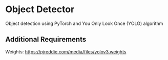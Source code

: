 # Object Detector

Object detection using PyTorch and You Only Look Once (YOLO) algorithm

## Additional Requirements

Weights: https://pjreddie.com/media/files/yolov3.weights
